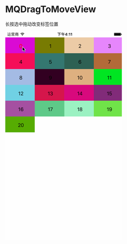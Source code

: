 # MQDragToMoveView

长按选中拖动改变标签位置

![效果图](https://github.com/az52013141711/MQDragToMoveView/blob/master/%E6%95%88%E6%9E%9C.gif)
